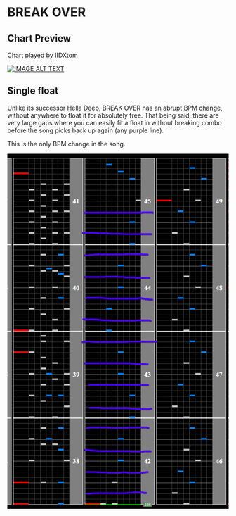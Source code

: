 # BREAK OVER

## Chart Preview
Chart played by IIDXtom

[![IMAGE ALT TEXT](http://img.youtube.com/vi/EGatEPaYVQc/0.jpg)](https://youtu.be/EGatEPaYVQc?t=76 "beatmania IIDX 24 SINOBUZ BREAK OVER SPA 正規")

## Single float

Unlike its successor [Hella Deep](../iidx25/HD.md), BREAK OVER has an abrupt BPM change, without anywhere to float it for absolutely free. That being said, there are very large gaps where you can easily fit a float in without breaking combo before the song picks back up again (any purple line).

This is the only BPM change in the song.

![BREAK OVER float spots](BO.png "BREAK OVER easy float spots")